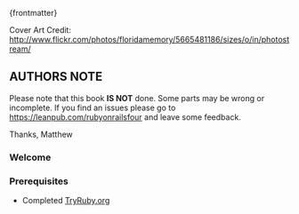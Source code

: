 {frontmatter}

Cover Art Credit: http://www.flickr.com/photos/floridamemory/5665481186/sizes/o/in/photostream/

## AUTHORS NOTE
Please note that this book **IS NOT** done. Some parts may be wrong or incomplete. If you find an issues please go to https://leanpub.com/rubyonrailsfour and leave some feedback.

Thanks,
Matthew

### Welcome

### Prerequisites
* Completed [TryRuby.org](http://tryruby.org)
